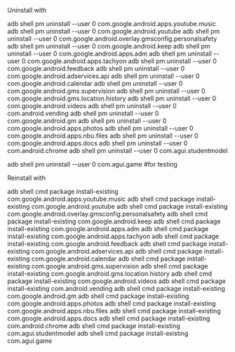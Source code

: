 Uninstall with

adb shell pm uninstall --user 0 com.google.android.apps.youtube.music 
adb shell pm uninstall --user 0 com.google.android.youtube 
adb shell pm uninstall --user 0 com.google.android.overlay.gmsconfig.personalsafety
adb shell pm uninstall --user 0 com.google.android.keep
adb shell pm uninstall --user 0 com.google.android.apps.adm
adb shell pm uninstall --user 0 com.google.android.apps.tachyon
adb shell pm uninstall --user 0 com.google.android.feedback
adb shell pm uninstall --user 0 com.google.android.adservices.api
adb shell pm uninstall --user 0 com.google.android.calendar
adb shell pm uninstall --user 0 com.google.android.gms.supervision
adb shell pm uninstall --user 0 com.google.android.gms.location.history
adb shell pm uninstall --user 0 com.google.android.videos
adb shell pm uninstall --user 0 com.android.vending
adb shell pm uninstall --user 0 com.google.android.gm
adb shell pm uninstall --user 0 com.google.android.apps.photos
adb shell pm uninstall --user 0 com.google.android.apps.nbu.files
adb shell pm uninstall --user 0 com.google.android.apps.docs
adb shell pm uninstall --user 0 com.android.chrome
adb shell pm uninstall --user 0 com.agui.studentmodel


adb shell pm uninstall --user 0 com.agui.game #for testing

Reinstall with

adb shell cmd package install-existing com.google.android.apps.youtube.music 
adb shell cmd package install-existing com.google.android.youtube 
adb shell cmd package install-existing com.google.android.overlay.gmsconfig.personalsafety
adb shell cmd package install-existing com.google.android.keep
adb shell cmd package install-existing com.google.android.apps.adm
adb shell cmd package install-existing com.google.android.apps.tachyon
adb shell cmd package install-existing com.google.android.feedback
adb shell cmd package install-existing com.google.android.adservices.api
adb shell cmd package install-existing com.google.android.calendar
adb shell cmd package install-existing com.google.android.gms.supervision
adb shell cmd package install-existing com.google.android.gms.location.history
adb shell cmd package install-existing com.google.android.videos
adb shell cmd package install-existing com.android.vending
adb shell cmd package install-existing com.google.android.gm
adb shell cmd package install-existing com.google.android.apps.photos
adb shell cmd package install-existing com.google.android.apps.nbu.files
adb shell cmd package install-existing com.google.android.apps.docs
adb shell cmd package install-existing com.android.chrome
adb shell cmd package install-existing com.agui.studentmodel
adb shell cmd package install-existing com.agui.game


